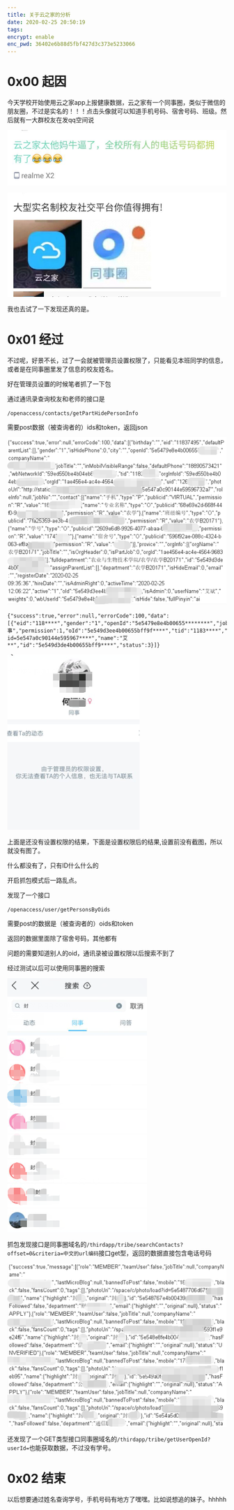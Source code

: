 ```yaml
---
title: 关于云之家的分析
date: 2020-02-25 20:50:19
tags:
encrypt: enable
enc_pwd: 36402e6b88d5fbf427d3c373e5233066
---
```


# 0x00 起因

今天学校开始使用云之家app上报健康数据，云之家有一个同事圈，类似于微信的朋友圈，不过是实名的！！！点击头像就可以知道手机号码、宿舍号码、班级。然后就有一大群校友在发qq空间说

![](../pic/113.jpg)

<!--more-->

![](../pic/118.jpg)

我也去试了一下发现还真的是。

# 0x01 经过

不过呢，好景不长，过了一会就被管理员设置权限了，只能看见本班同学的信息，或者是在同事圈里发了信息的校友姓名。

好在管理员设置的时候笔者抓了一下包

通过通讯录查询校友和老师的接口是

`/openaccess/contacts/getPartHidePersonInfo`

需要post数据（被查询者的）ids和token，返回json

![](../pic/119.png)

```
{"success":true,"error":null,"errorCode":100,"data":[{"eid":"118****","gender":"1","openId":"5e5479e8e4b00655********","jobTitle":"同事","permission":1,"oId":"5e549d3ee4b00655bff9f****","tid":"1183****","orgInfoId":"59ed550be4b04eb8c4*****","wbUserId":"5e5479e8e4b00655bff1****","uid":"126227448","photoUrl":"http://static.****.com/****/load?id=5e547a0c90144e595967****","name":"艾**","id":"5e549d3de4b00655bff9****","status":3}]}
```

![](../pic/122.png)

上面是还没有设置权限的结果，下面是设置权限后的结果,设置前没有截图，所以就没有图了。

什么都没有了，只有ID什么什么的

开启抓包模式后一路乱点。

发现了一个接口

`/openaccess/user/getPersonsByOids `

需要post的数据是（被查询者的）oids和token

返回的数据里面除了宿舍号码，其他都有

问题的需要知道别人的oid，通讯录被设置权限以后搜索不到了

经过测试以后可以使用同事圈的搜索

![](../pic/120.png)

抓包发现接口是同事圈域名的`/thirdapp/tribe/searchContacts?offset=0&criteria=中文的url编码`接口get型，返回的数据直接包含电话号码

![](../pic/121.png)

还发现了一个GET类型接口同事圈域名的`/thirdapp/tribe/getUserOpenId?userId=`也能获取数据，不过没有学号。

# 0x02 结束

以后想要通过姓名查询学号，手机号码有地方了嘿嘿。比如说想追的妹子。hhhhh